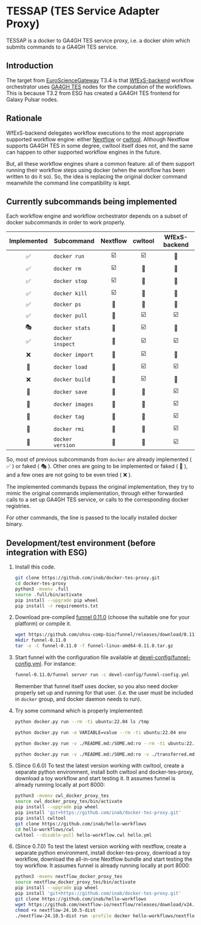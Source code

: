 # TESSAP (TES Service Adapter Proxy) 

TESSAP is a docker to GA4GH TES service proxy, i.e. a docker shim which submits commands to a GA4GH TES service.

## Introduction

The target from [EuroScienceGateway](https://galaxyproject.org/projects/esg/) T3.4
is that [WfExS-backend](https://github.com/inab/WfExS-backend) workflow
orchestrator uses [GA4GH TES](https://ga4gh.github.io/task-execution-schemas/docs/)
nodes for the computation of the
workflows. This is because T3.2 from ESG has created a GA4GH TES frontend
for Galaxy Pulsar nodes.

## Rationale
WfExS-backend delegates workflow executions to the most appropriate 
supported workflow engine: either [Nextflow](https://www.nextflow.io)
or [cwltool](https://cwltool.readthedocs.io). Although Nextflow supports
GA4GH TES in some degree, cwltool itself does not, and the same can happen
to other supported workflow engines in the future.

But, all these workflow engines share a common feature: all of them support
running their workflow steps using docker (when the workflow has been written
to do it so). So, the idea is replacing the original docker command
meanwhile the command line compatibility is kept.

## Currently subcommands being implemented

Each workflow engine and workflow orchestrator depends on a subset of docker subcommands in order
to work properly.

| Implemented | Subcommand | Nextflow | cwltool | WfExS-backend |
|:-----------:|------------|:--------:|:-------:|:-------------:|
| :white_check_mark: | `docker run` | :ballot_box_with_check: | :ballot_box_with_check: | :link: |
| :white_check_mark: | `docker rm` | :ballot_box_with_check: | :black_square_button: | :link: |
| :white_check_mark: | `docker stop` | :ballot_box_with_check: | :black_square_button: | :link: |
| :white_check_mark: | `docker kill` | :ballot_box_with_check: | :black_square_button: | :link: |
| :white_check_mark: | `docker ps` | :black_square_button: | :black_square_button: | :black_square_button: |
| :white_check_mark: | `docker pull` | :black_square_button: | :ballot_box_with_check: | :ballot_box_with_check: |
| :performing_arts: | `docker stats` | :black_square_button: | :ballot_box_with_check: | :link: |
| :white_check_mark: | `docker inspect` | :black_square_button: | :ballot_box_with_check: | :ballot_box_with_check: |
| :x: | `docker import` | :black_square_button: | :ballot_box_with_check: | :link: |
| :construction: | `docker load` | :black_square_button: | :ballot_box_with_check: | :ballot_box_with_check: |
| :x: | `docker build` | :black_square_button: | :ballot_box_with_check: | :link: |
| :construction: | `docker save` | :black_square_button: | :black_square_button: | :ballot_box_with_check: |
| :construction: | `docker images` | :black_square_button: | :black_square_button: | :ballot_box_with_check: |
| :construction: | `docker tag` | :black_square_button: | :black_square_button: | :ballot_box_with_check: |
| :construction: | `docker rmi` | :black_square_button: | :black_square_button: | :ballot_box_with_check: |
| :construction: | `docker version` | :black_square_button: | :black_square_button: | :ballot_box_with_check: |

So, most of previous subcommands from `docker` are already implemented ( :white_check_mark: ) or
faked ( :performing_arts: ). Other ones are going to be implemented or faked ( :construction: ),
and a few ones are not going to be even tried ( :x: ).

The implemented commands bypass the original implementation,
they try to mimic the original commands implementation,
through either forwarded calls to a set up GA4GH TES service,
or calls to the corresponding docker registries.

For other commands, the line is passed to the locally installed docker binary.

## Development/test environment (before integration with ESG)

1. Install this code.
   
   ```bash
   git clone https://github.com/inab/docker-tes-proxy.git
   cd docker-tes-proxy
   python3 -mvenv .full
   source .full/bin/activate
   pip install --upgrade pip wheel
   pip install -r requirements.txt
   ```

2. Download pre-compiled [funnel 0.11.0](https://github.com/ohsu-comp-bio/funnel/releases/tag/0.11.0)
   (choose the suitable one for your platform) or compile it.
   
   ```bash
   wget https://github.com/ohsu-comp-bio/funnel/releases/download/0.11.0/funnel-linux-amd64-0.11.0.tar.gz
   mkdir funnel-0.11.0
   tar -x -C funnel-0.11.0 -f funnel-linux-amd64-0.11.0.tar.gz
   ```
   
3. Start funnel with the configuration file available at [devel-config/funnel-config.yml](devel-config/funnel-config.yml).
   For instance:
   
   ```bash
   funnel-0.11.0/funnel server run -c devel-config/funnel-config.yml
   ```
   
   Remember that funnel itself uses docker, so you also need docker properly set up and running for that user.
   (i.e. the user must be included in `docker` group, and docker daemon needs to run).
   
4. Try some command which is properly implemented:
   
   ```bash
   python docker.py run --rm -ti ubuntu:22.04 ls /tmp
   ```

   ```bash
   python docker.py run -e VARIABLE=value --rm -ti ubuntu:22.04 env
   ```

   ```bash
   python docker.py run -v ./README.md:/SOME.md:ro --rm -ti ubuntu:22.04 md5sum /SOME.md
   ```

   ```bash
   python docker.py run -v ./README.md:/SOME.md:ro -v ./transferred.md:/tmp/OTHER.md --rm -ti ubuntu:22.04 cp /SOME.md /tmp/OTHER.md
   ```

5. (Since 0.6.0) To test the latest version working with cwltool, create a separate python environment, install both cwltool and docker-tes-proxy, download a toy workflow and start testing it.
It assumes funnel is already running locally at port 8000:

   ```bash
   python3 -mvenv cwl_docker_proxy_tes
   source cwl_docker_proxy_tes/bin/activate
   pip install --upgrade pip wheel
   pip install 'git+https://github.com/inab/docker-tes-proxy.git'
   pip install cwltool
   git clone https://github.com/inab/hello-workflows
   cd hello-workflows/cwl
   cwltool --disable-pull hello-workflow.cwl hello.yml
   ```

6. (Since 0.7.0) To test the latest version working with nextflow, create a separate python environment, install docker-tes-proxy, download a toy workflow, download the all-in-one Nextflow bundle and start testing the toy workflow.
It assumes funnel is already running locally at port 8000:

   ```bash
   python3 -mvenv nextflow_docker_proxy_tes
   source nextflow_docker_proxy_tes/bin/activate
   pip install --upgrade pip wheel
   pip install 'git+https://github.com/inab/docker-tes-proxy.git'
   git clone https://github.com/inab/hello-workflows
   wget https://github.com/nextflow-io/nextflow/releases/download/v24.10.5/nextflow-24.10.5-dist
   chmod +x nextflow-24.10.5-dist
   ./nextflow-24.10.5-dist run -profile docker hello-workflows/nextflow-dsl2-20.10.0
   ```
